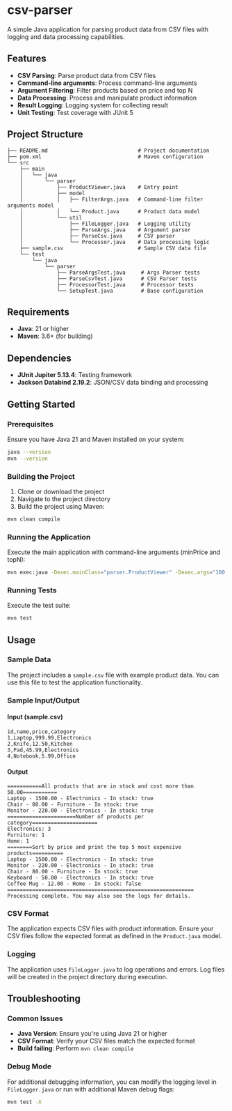 # csv-parser

A simple Java application for parsing product data from CSV files with logging and data processing capabilities.

## Features

- **CSV Parsing**: Parse product data from CSV files
- **Command-line arguments**: Process command-line arguments
- **Argument Filtering**: Filter products based on price and top N
- **Data Processing**: Process and manipulate product information
- **Result Logging**: Logging system for collecting result
- **Unit Testing**: Test coverage with JUnit 5

## Project Structure

```
├── README.md                             # Project documentation
├── pom.xml                               # Maven configuration
└── src
    ├── main
    │   └── java
    │       └── parser
    │           ├── ProductViewer.java    # Entry point
    │           ├── model
    │           │   ├── FilterArgs.java   # Command-line filter arguments model
    │           │   └── Product.java      # Product data model
    │           └── util
    │               ├── FileLogger.java   # Logging utility
    │               ├── ParseArgs.java    # Argument parser
    │               ├── ParseCsv.java     # CSV parser
    │               └── Processor.java    # Data processing logic
    ├── sample.csv                        # Sample CSV data file
    └── test
        └── java
            └── parser
                ├── ParseArgsTest.java     # Args Parser tests
                ├── ParseCsvTest.java      # CSV Parser tests
                ├── ProcessorTest.java     # Processor tests
                └── SetupTest.java         # Base configuration
```

## Requirements

- **Java**: 21 or higher
- **Maven**: 3.6+ (for building)

## Dependencies

- **JUnit Jupiter 5.13.4**: Testing framework
- **Jackson Databind 2.19.2**: JSON/CSV data binding and processing

## Getting Started

### Prerequisites

Ensure you have Java 21 and Maven installed on your system:

```bash
java --version
mvn --version
```

### Building the Project

1. Clone or download the project
2. Navigate to the project directory
3. Build the project using Maven:

```bash
mvn clean compile
```

### Running the Application

Execute the main application with command-line arguments (minPrice and topN):
```bash
mvn exec:java -Dexec.mainClass="parser.ProductViewer" -Dexec.args="100 5"
```

### Running Tests

Execute the test suite:

```bash
mvn test
```

## Usage

### Sample Data

The project includes a `sample.csv` file with example product data. You can use this file to test the application functionality.

### Sample Input/Output

#### Input (sample.csv)
```csv
id,name,price,category
1,Laptop,999.99,Electronics
2,Knife,12.50,Kitchen
3,Pad,45.99,Electronics
4,Notebook,5.99,Office
```

#### Output
```
===========All products that are in stock and cost more than 50.00===========
Laptop - 1500.00 - Electronics - In stock: true
Chair - 80.00 - Furniture - In stock: true
Monitor - 220.00 - Electronics - In stock: true
======================Number of products per category=====================
Electronics: 3
Furniture: 1
Home: 1
========Sort by price and print the top 5 most expensive products==========
Laptop - 1500.00 - Electronics - In stock: true
Monitor - 220.00 - Electronics - In stock: true
Chair - 80.00 - Furniture - In stock: true
Keyboard - 50.00 - Electronics - In stock: true
Coffee Mug - 12.00 - Home - In stock: false
============================================================
Processing complete. You may also see the logs for details.
```

### CSV Format

The application expects CSV files with product information. Ensure your CSV files follow the expected format as defined in the `Product.java` model.

### Logging

The application uses `FileLogger.java` to log operations and errors. Log files will be created in the project directory during execution.

## Troubleshooting

### Common Issues

- **Java Version**: Ensure you're using Java 21 or higher
- **CSV Format**: Verify your CSV files match the expected format
- **Build failing**: Perform `mvn clean compile`

### Debug Mode

For additional debugging information, you can modify the logging level in `FileLogger.java` or run with additional Maven debug flags:

```bash
mvn test -X
```

